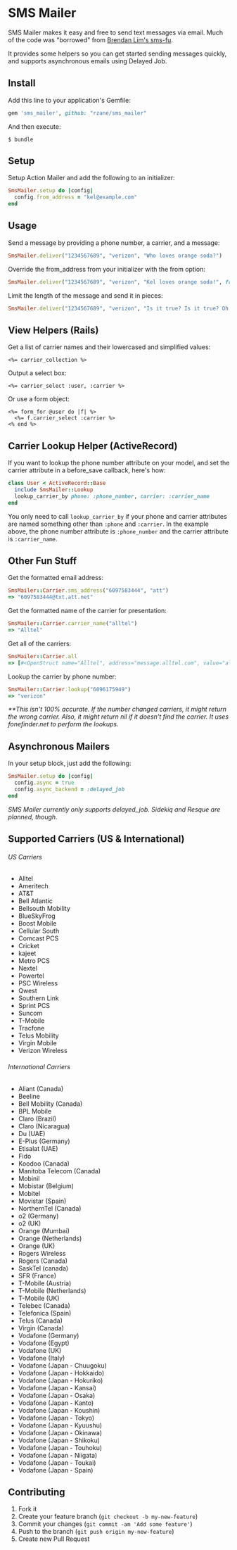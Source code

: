 # SMS Mailer

SMS Mailer makes it easy and free to send text messages via email. Much of the code was "borrowed" from [Brendan Lim's sms-fu](https://github.com/brendanlim/sms-fu).

It provides some helpers so you can get started sending messages quickly, and supports asynchronous emails using Delayed Job.

## Install

Add this line to your application's Gemfile:
```ruby
gem 'sms_mailer', github: "rzane/sms_mailer"
```

And then execute:

    $ bundle

## Setup

Setup Action Mailer and add the following to an initializer:
```ruby
SmsMailer.setup do |config|
  config.from_address = "kel@example.com"
end
```

## Usage

Send a message by providing a phone number, a carrier, and a message:
```ruby
SmsMailer.deliver("1234567689", "verizon", "Who loves orange soda?")
```

Override the from_address from your initializer with the from option:
```ruby
SmsMailer.deliver("1234567689", "verizon", "Kel loves orange soda!", from: "keenan@example.com")
```

Limit the length of the message and send it in pieces:
```ruby
SmsMailer.deliver("1234567689", "verizon", "Is it true? Is it true? Oh yes, oh yes, oh yes. It's true.", limit: 20)
```

## View Helpers (Rails)

Get a list of carrier names and their lowercased and simplified values:

    <%= carrier_collection %>

Output a select box:

    <%= carrier_select :user, :carrier %>

Or use a form object:

    <%= form_for @user do |f| %>
      <%= f.carrier_select :carrier %>
    <% end %>

## Carrier Lookup Helper (ActiveRecord)

If you want to lookup the phone number attribute on your model, and set the carrier attribute in a before_save callback, here's how:
```ruby
class User < ActiveRecord::Base
  include SmsMailer::Lookup
  lookup_carrier_by phone: :phone_number, carrier: :carrier_name
end
```

You only need to call `lookup_carrier_by` if your phone and carrier attributes are named something other than `:phone` and `:carrier`. In the example above, the phone number attribute is `:phone_number` and the carrier attribute is `:carrier_name`.

## Other Fun Stuff
Get the formatted email address:
```ruby
SmsMailer::Carrier.sms_address("6097583444", "att") 
=> "6097583444@txt.att.net"
```

Get the formatted name of the carrier for presentation:
```ruby
SmsMailer::Carrier.carrier_name("alltel")
=> "Alltel"
```

Get all of the carriers:
```ruby
SmsMailer::Carrier.all 
=> [#<OpenStruct name="Alltel", address="message.alltel.com", value="alltel">, #<OpenStruct name="Ameritech", address="paging.acswireless.com", value="ameritech">, #<OpenStruct name="AT&T", address="txt.att.net", value="at&t">, #<OpenStruct name="Bell Atlantic", address="message.bam.com"...
```

Lookup the carrier by phone number:
```ruby
SmsMailer::Carrier.lookup("6096175949")
=> "verizon"
```

_**This isn't 100% accurate. If the number changed carriers, it might return the wrong carrier. Also, it might return nil if it doesn't find the carrier. It uses fonefinder.net to perform the lookups._

## Asynchronous Mailers

In your setup block, just add the following:
```ruby
SmsMailer.setup do |config|
  config.async = true
  config.async_backend = :delayed_job
end
```

_SMS Mailer currently only supports delayed_job. Sidekiq and Resque are planned, though._

## Supported Carriers (US & International)

###### US Carriers

* Alltel
* Ameritech
* AT&T
* Bell Atlantic
* Bellsouth Mobility
* BlueSkyFrog
* Boost Mobile
* Cellular South
* Comcast PCS
* Cricket
* kajeet
* Metro PCS
* Nextel
* Powertel
* PSC Wireless
* Qwest
* Southern Link
* Sprint PCS
* Suncom
* T-Mobile
* Tracfone
* Telus Mobility
* Virgin Mobile
* Verizon Wireless

###### International Carriers

* Aliant (Canada)
* Beeline
* Bell Mobility (Canada)
* BPL Mobile
* Claro (Brazil)
* Claro (Nicaragua)
* Du (UAE)
* E-Plus (Germany)
* Etisalat (UAE)
* Fido
* Koodoo (Canada)
* Manitoba Telecom (Canada)
* Mobinil
* Mobistar (Belgium)
* Mobitel
* Movistar (Spain)
* NorthernTel (Canada)
* o2 (Germany)
* o2 (UK)
* Orange (Mumbai)
* Orange (Netherlands)
* Orange (UK)
* Rogers Wireless
* Rogers (Canada)
* SaskTel (canada)
* SFR (France)
* T-Mobile (Austria)
* T-Mobile (Netherlands)
* T-Mobile (UK)
* Telebec (Canada)
* Telefonica (Spain)
* Telus (Canada)
* Virgin (Canada)
* Vodafone (Germany)
* Vodafone (Egypt)
* Vodafone (UK)
* Vodafone (Italy)
* Vodafone (Japan - Chuugoku)
* Vodafone (Japan - Hokkaido)
* Vodafone (Japan - Hokuriko)
* Vodafone (Japan - Kansai)
* Vodafone (Japan - Osaka)
* Vodafone (Japan - Kanto)
* Vodafone (Japan - Koushin)
* Vodafone (Japan - Tokyo)
* Vodafone (Japan - Kyuushu)
* Vodafone (Japan - Okinawa)
* Vodafone (Japan - Shikoku)
* Vodafone (Japan - Touhoku)
* Vodafone (Japan - Niigata)
* Vodafone (Japan - Toukai)
* Vodafone (Japan - Spain)

## Contributing

1. Fork it
2. Create your feature branch (`git checkout -b my-new-feature`)
3. Commit your changes (`git commit -am 'Add some feature'`)
4. Push to the branch (`git push origin my-new-feature`)
5. Create new Pull Request

